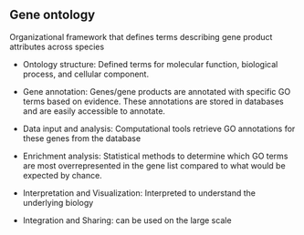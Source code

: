 ## Gene ontology
Organizational framework that defines terms describing gene product attributes across species
  - Ontology structure: Defined terms for molecular function, biological process, and cellular component. 

  - Gene annotation: Genes/gene products are annotated with specific GO terms based on evidence. These annotations are stored in databases and are easily accessible to annotate. 

  - Data input and analysis: Computational tools retrieve GO annotations for these genes from the database

  - Enrichment analysis: Statistical methods to determine which GO terms are most overrepresented in the gene list compared to what would be expected by chance. 

  - Interpretation and Visualization: Interpreted to understand the underlying biology

  - Integration and Sharing: can be used on the large scale
